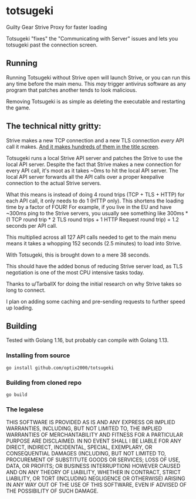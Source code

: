 # totsugeki
Guilty Gear Strive Proxy for faster loading

Totsugeki "fixes" the "Communicating with Server" issues and lets you totsugeki past the connection screen.

## Running
Running Totsugeki without Strive open will launch Strive, or you can run this any time before the main menu. This _may_ trigger antivirus software as any program that patches another tends to look malicious.

Removing Totsugeki is as simple as deleting the executable and restarting the game.


## The technical nitty gritty:
Strive makes a new TCP connection and a new TLS connection _every_ API call it makes. [And it makes hundreds of them in the title screen](https://www.reddit.com/r/Guiltygear/comments/oaqwo5/analysis_of_network_traffic_at_game_startup/).

Totsugeki runs a local Strive API server and patches the Strive to use the local API server. Despite the fact that Strive makes a new connection for every API call, it's moot as it takes ~0ms to hit the local API server. The local API server forwards all the API calls over a proper keepalive connection to the actual Strive servers.

What this means is instead of doing 4 round trips (TCP + TLS + HTTP) for each API call, it only needs to do 1 (HTTP only). This shortens the loading time by a factor of FOUR!
For example, if you live in the EU and have ~300ms ping to the Strive servers, you usually see something like 300ms * (1 TCP round trip * 2 TLS round trips + 1 HTTP Request round trip) = 1.2 seconds per API call.

This multiplied across all 127 API calls needed to get to the main menu means it takes a whopping 152 seconds (2.5 minutes) to load into Strive.

With Totsugeki, this is brought down to a mere 38 seconds.

This should have the added bonus of reducing Strive server load, as TLS negotiation is one of the most CPU intensive tasks today.

Thanks to u/TarballX for doing the initial research on why Strive takes so long to connect.

I plan on adding some caching and pre-sending requests to further speed up loading.

## Building
Tested with Golang 1.16, but probably can compile with Golang 1.13.

### Installing from source
`go install github.com/optix2000/totsugeki`

### Building from cloned repo
`go build`

### The legalese

THIS SOFTWARE IS PROVIDED AS IS AND ANY EXPRESS OR IMPLIED WARRANTIES, INCLUDING, BUT NOT LIMITED TO, THE IMPLIED WARRANTIES OF MERCHANTABILITY AND FITNESS FOR A PARTICULAR PURPOSE ARE DISCLAIMED. IN NO EVENT SHALL I BE LIABLE FOR ANY DIRECT, INDIRECT, INCIDENTAL, SPECIAL, EXEMPLARY, OR CONSEQUENTIAL DAMAGES (INCLUDING, BUT NOT LIMITED TO, PROCUREMENT OF SUBSTITUTE GOODS OR SERVICES; LOSS OF USE, DATA, OR PROFITS; OR BUSINESS INTERRUPTION) HOWEVER CAUSED AND ON ANY THEORY OF LIABILITY, WHETHER IN CONTRACT, STRICT LIABILITY, OR TORT (INCLUDING NEGLIGENCE OR OTHERWISE) ARISING IN ANY WAY OUT OF THE USE OF THIS SOFTWARE, EVEN IF ADVISED OF THE POSSIBILITY OF SUCH DAMAGE.
